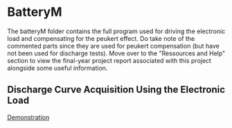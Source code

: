 # BatteryM
The batteryM folder contains the full program used for driving the electronic load and compensating for the peukert effect. Do take note of the 
commented parts since they are used for peukert compensation (but have not been used for discharge tests).
Move over to the "Ressources and Help" section to view the final-year project report associated with this project alongside some useful information.

## Discharge Curve Acquisition Using the Electronic Load
[Demonstration](https://www.linkedin.com/posts/azinedine_final-year-bachelors-project-showcase-activity-6951654952251383808-sywo?utm_source=share&utm_medium=member_desktop)
